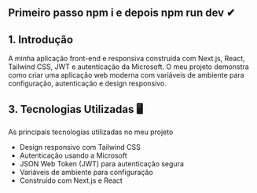 ## Primeiro passo npm i e depois npm run dev ✔

## **1. Introdução**

A minha aplicação front-end e responsiva construída com Next.js, React, Tailwind CSS, JWT e autenticação da Microsoft. O meu projeto demonstra como criar uma aplicação web moderna com variáveis de ambiente para configuração, autenticação e design responsivo.

## **3. Tecnologias Utilizadas 🖥**

As principais tecnologias utilizadas no meu projeto

- Design responsivo com Tailwind CSS
- Autenticação usando a Microsoft
- JSON Web Token (JWT) para autenticação segura
- Variáveis de ambiente para configuração
- Construído com Next.js e React


